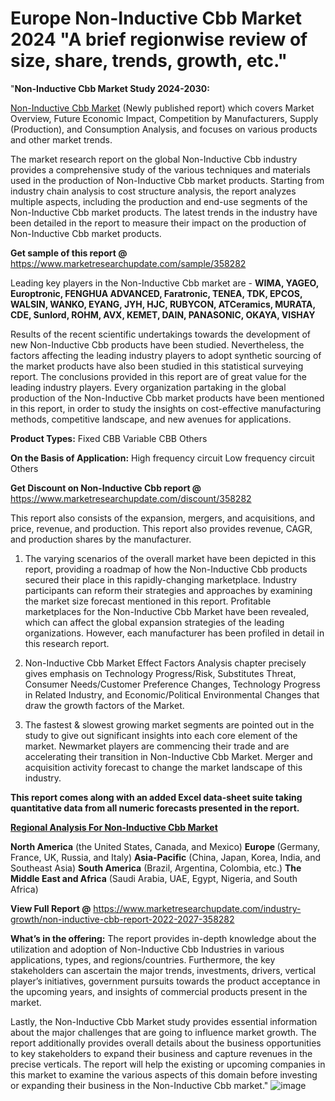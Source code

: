 # Europe Non-Inductive Cbb Market 2024 "A brief regionwise review of size, share, trends, growth, etc."
"<strong>Non-Inductive Cbb Market Study 2024-2030:</strong>

<a href=https://www.marketresearchupdate.com/sample/358282>Non-Inductive Cbb Market</a> (Newly published report) which covers Market Overview, Future Economic Impact, Competition by Manufacturers, Supply (Production), and Consumption Analysis, and focuses on various products and other market trends.

The market research report on the global Non-Inductive Cbb industry provides a comprehensive study of the various techniques and materials used in the production of Non-Inductive Cbb market products. Starting from industry chain analysis to cost structure analysis, the report analyzes multiple aspects, including the production and end-use segments of the Non-Inductive Cbb market products. The latest trends in the industry have been detailed in the report to measure their impact on the production of Non-Inductive Cbb market products.

<strong>Get sample of this report @</strong> <a href=https://www.marketresearchupdate.com/sample/358282>https://www.marketresearchupdate.com/sample/358282</a>

Leading key players in the Non-Inductive Cbb market are -
<strong>WIMA, YAGEO, Europtronic, FENGHUA ADVANCED, Faratronic, TENEA, TDK, EPCOS, WALSIN, WANKO, EYANG, JYH, HJC, RUBYCON, ATCeramics, MURATA, CDE, Sunlord, ROHM, AVX, KEMET, DAIN, PANASONIC, OKAYA, VISHAY</strong>

Results of the recent scientific undertakings towards the development of new Non-Inductive Cbb products have been studied. Nevertheless, the factors affecting the leading industry players to adopt synthetic sourcing of the market products have also been studied in this statistical surveying report. The conclusions provided in this report are of great value for the leading industry players. Every organization partaking in the global production of the Non-Inductive Cbb market products have been mentioned in this report, in order to study the insights on cost-effective manufacturing methods, competitive landscape, and new avenues for applications.

<strong>Product Types:</strong>
Fixed CBB
Variable CBB
Others

<strong>On the Basis of Application:</strong>
High frequency circuit
Low frequency circuit
Others

<strong>Get Discount on Non-Inductive Cbb report @</strong> <a href=https://www.marketresearchupdate.com/discount/358282>https://www.marketresearchupdate.com/discount/358282</a>

This report also consists of the expansion, mergers, and acquisitions, and price, revenue, and production. This report also provides revenue, CAGR, and production shares by the manufacturer.

1) The varying scenarios of the overall market have been depicted in this report, providing a roadmap of how the Non-Inductive Cbb products secured their place in this rapidly-changing marketplace. Industry participants can reform their strategies and approaches by examining the market size forecast mentioned in this report. Profitable marketplaces for the Non-Inductive Cbb Market have been revealed, which can affect the global expansion strategies of the leading organizations. However, each manufacturer has been profiled in detail in this research report.

2) Non-Inductive Cbb Market Effect Factors Analysis chapter precisely gives emphasis on Technology Progress/Risk, Substitutes Threat, Consumer Needs/Customer Preference Changes, Technology Progress in Related Industry, and Economic/Political Environmental Changes that draw the growth factors of the Market.

3) The fastest &amp; slowest growing market segments are pointed out in the study to give out significant insights into each core element of the market. Newmarket players are commencing their trade and are accelerating their transition in Non-Inductive Cbb Market. Merger and acquisition activity forecast to change the market landscape of this industry.

<strong>This report comes along with an added Excel data-sheet suite taking quantitative data from all numeric forecasts presented in the report.</strong>

<strong><u><b>Regional Analysis For Non-Inductive Cbb Market</b></u></strong>

<strong><b>North America</b></strong> (the United States, Canada, and Mexico)
<strong><b>Europe </b></strong>(Germany, France, UK, Russia, and Italy)
<strong><b>Asia-Pacific</b></strong> (China, Japan, Korea, India, and Southeast Asia)
<strong><b>South America</b></strong> (Brazil, Argentina, Colombia, etc.)
<strong><b>The Middle East and Africa</b></strong> (Saudi Arabia, UAE, Egypt, Nigeria, and South Africa)

<strong>View Full Report @</strong> <a href=https://www.marketresearchupdate.com/industry-growth/non-inductive-cbb-report-2022-2027-358282>https://www.marketresearchupdate.com/industry-growth/non-inductive-cbb-report-2022-2027-358282</a>

<strong>What’s in the offering:</strong> The report provides in-depth knowledge about the utilization and adoption of Non-Inductive Cbb Industries in various applications, types, and regions/countries. Furthermore, the key stakeholders can ascertain the major trends, investments, drivers, vertical player’s initiatives, government pursuits towards the product acceptance in the upcoming years, and insights of commercial products present in the market.

Lastly, the Non-Inductive Cbb Market study provides essential information about the major challenges that are going to influence market growth. The report additionally provides overall details about the business opportunities to key stakeholders to expand their business and capture revenues in the precise verticals. The report will help the existing or upcoming companies in this market to examine the various aspects of this domain before investing or expanding their business in the Non-Inductive Cbb market."
![image](https://github.com/johnrobertjr/Market-Research-Update/assets/154120476/30eca03a-7716-45a4-9753-845278b0eb5e)

